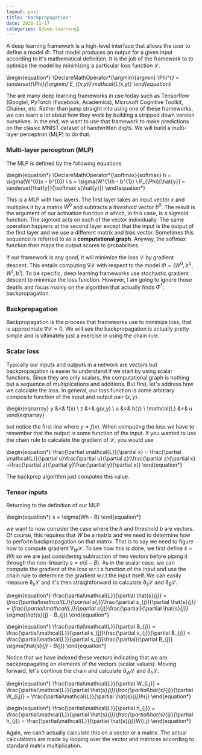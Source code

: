 ```yaml
---
layout: post
title: "Backpropagation"
date: 2020-11-17
categories: [deep-learning]
---
```


 A deep learning framework is a high-level interface that allows the user to define a model $\Phi$. That model produces an output for a given input according to it's mathematical definition. It is the job of the framework to to optimize the model by minimizing a particular loss function $\mathcal{L}$.

\begin{equation*}
\DeclareMathOperator*{\argmin}{argmin}
\Phi^{*} = \underset{\Phi}{\argmin} E_{(x,y)}\mathcal{L(x,y)}
\end{equation*}

The are many deep learning frameworks in use today such as Tensorflow (Google), PyTorch (Facebook, Academics), Microsoft Cognitive Toolkit, Chainer, etc. Rather than jump straight into using one of these frameworks, we can learn a lot about how they work by building a stripped down version ourselves. In the end, we want to use that framework to make predictions on the classic MNIST dataset of handwritten digits. We will build a multi-layer perceptron (MLP) to do that.

### Multi-layer perceptron (MLP)

The MLP is defined by the following equations

\begin{equation*}
\DeclareMathOperator*{\softmax}{softmax}
h = \sigma(W^{0}x - b^{0}) \\
s = \sigma(W^{1}h - b^{1}) \\
P_{\Phi}[\hat{y}] = \underset{\hat{y}}{\softmax s[\hat{y}]}
\end{equation*}

This is a MLP with two layers. The first layer takes an input vector $x$ and multiples it by a matrix $W^{0}$ and subtracts a *threshold* vector $b^{0}$. The result is the argument of our activation function $\sigma$ which, in this case, is a sigmoid function. The sigmoid acts on each of the vector individually. The same operation happens at the second layer except that the input is the output of the first layer and we use a different matrix and bias vector. Sometimes this sequence is referred to as a **computational graph**. Anyway, the softmax function then maps the output scores to probabilities.

If our framework is any good, it will minimize the loss $\mathcal{L}$ by gradient descent. This entails computing $\nabla\mathcal{L}$ with respect to the model $\Phi = (W^{0},b^{0},W^{1},b^{1})$. To be specific, deep learning frameworks use stochastic gradient descent to minimize the loss function. However, I am going to ignore those deatils and focus mainly on the algorithm that actually finds $\Phi^{*}$: backpropagation.

### Backpropagation

Backpropagation is the process that frameworks use to minimize loss, that is approximate $\nabla\mathcal{L} = 0$. We will see the backpropagation is actually pretty simple and is ultimately just a exercise in using the chain rule.

### Scalar loss

Typically our inputs and outputs in a network are vectors but backpropagation is easier to understand if we start by using scalar functions. Since they are only scalars, the computational graph is nothing but a sequence of multiplications and additions. But first, let's address how we calculate the loss. In general, our loss function is some arbitrary composite function of the input and output pair $(x,y)$.

\begin{eqnarray}
y &=& f(x) \\
z &=& g(x,y) \\
u &=& h(z) \\
\mathcal{L} &=& u
\end{eqnarray}

but notice the first line where $y = f(x)$. When computing the loss we have to remember that the output is some function of the input. If you wanted to use the chain rule to calculate the gradient of $\mathcal{L}$, you would use


\begin{equation*}
\frac{\partial \mathcal{L}}{\partial x} = \frac{\partial \mathcal{L}}{\partial u}\frac{\partial u}{\partial z}(\frac{\partial z}{\partial x} +\frac{\partial z}{\partial y}\frac{\partial y}{\partial x})
\end{equation*}

The backprop algorithm just computes this value.

### Tensor inputs

Returning to the definition of our MLP

\begin{equation*}
s = \sigma(Wh - B)
\end{equation*}

we want to now consider the case where the $h$ and threshold $b$ are vectors. Of course, this requires that $W$ be a matrix and we need to determine how to perform backpropagation on that matrix. That is to say we need to figure how to compute gradient $\nabla_{W}\mathcal{L}$. To see how this is done, we first define $\hat{s} = Wh$ so we are just considering subtraction of two vectors before piping it through the non-linearity $s = \sigma(\hat{s} - B)$. As in the scalar case, we can compute the gradient of the loss w.r.t a function of the input and use the chain rule to determine the gradient w.r.t the input itself. We can easily measure $\partial_{s}\mathcal{L}$ and it's then straightforward to calculate $\partial_{\hat{s}}\mathcal{L}$ and $\partial_{B}\mathcal{L}$.


\begin{equation*}
\frac{\partial\mathcal{L}}{\partial \hat{s}_{j}} = \frac{\partial\mathcal{L}}{\partial s_{j}}\frac{\partial s_{j}}{\partial \hat{s}_{j}} = \frac{\partial\mathcal{L}}{\partial s_{j}}\frac{\partial}{\partial \hat{s}_{j}} \sigma(\hat{s}_{j} - B_{j})
\end{equation*}

\begin{equation*}
\frac{\partial\mathcal{L}}{\partial B_{j}} = \frac{\partial\mathcal{L}}{\partial s_{j}}\frac{\partial s_{j}}{\partial B_{j}} = \frac{\partial\mathcal{L}}{\partial s_{j}}\frac{\partial}{\partial B_{j}} \sigma(\hat{s}_{j} - B_{j})
\end{equation*}

Notice that we have indexed these vectors indicating that we are backpropagating on elements of the vectors (scalar values).
Moving forward, let's continue the chain and calculate $\partial_{W}\mathcal{L}$ and $\partial_{h}\mathcal{L}$.

\begin{equation*}
\frac{\partial\mathcal{L}}{\partial W_{i,j}} = \frac{\partial\mathcal{L}}{\partial \hat{s}_{j}}\frac{\partial\hat{s}_{j}}{\partial W_{i,j}} = \frac{\partial\mathcal{L}}{\partial \hat{s}_{j}}h_{j}
\end{equation*}

\begin{equation*}
\frac{\partial\mathcal{L}}{\partial h_{j}} = \frac{\partial\mathcal{L}}{\partial \hat{s}_{j}}\frac{\partial\hat{s}_{j}}{\partial h_{j}} = \frac{\partial\mathcal{L}}{\partial \hat{s}_{j}}W_{i,j}
\end{equation*}

Again, we can't actually calculate this on a vector or a matrix. The actual calculations are made by looping over the vector and matrices according to standard matrix multiplication.
